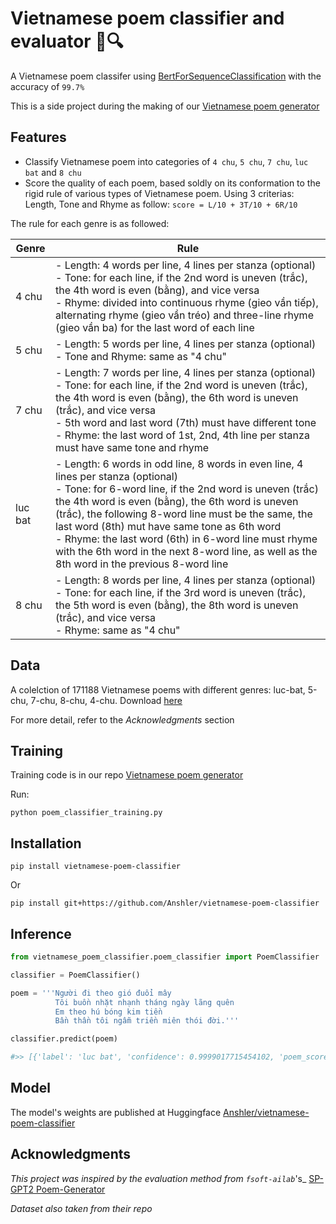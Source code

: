 # Vietnamese poem classifier and evaluator 📜🔍

A Vietnamese poem classifer using [BertForSequenceClassification](https://huggingface.co/trituenhantaoio/bert-base-vietnamese-uncased) with the accuracy of ```99.7%```

This is a side project during the making of our [Vietnamese poem generator](https://github.com/Anshler/poem_generator)

## Features

* Classify Vietnamese poem into categories of ```4 chu```, ```5 chu```, ```7 chu```, ```luc bat``` and ```8 chu```
* Score the quality of each poem, based soldly on its conformation to the rigid rule of various types of Vietnamese poem. Using 3 criterias: Length, Tone and Rhyme as follow: ```score = L/10 + 3T/10 + 6R/10```

The rule for each genre is as followed:

| Genre | Rule |
|------------------|------------------|
| 4 chu    | - Length: 4 words per line, 4 lines per stanza (optional) <br>- Tone: for each line, if the 2nd word is uneven (trắc), the 4th word is even (bằng), and vice versa <br>- Rhyme: divided into continuous rhyme (gieo vần tiếp), alternating rhyme (gieo vần tréo) and three-line rhyme (gieo vần ba) for the last word of each line|
| 5 chu    | - Length: 5 words per line, 4 lines per stanza (optional)  <br>- Tone and Rhyme: same as "4 chu" |
| 7 chu    | - Length: 7 words per line, 4 lines per stanza (optional) <br>- Tone: for each line, if the 2nd word is uneven (trắc), the 4th word is even (bằng), the 6th word is uneven (trắc), and vice versa <br>- 5th word and last word (7th) must have different tone <br>- Rhyme: the last word of 1st, 2nd, 4th line per stanza must have same tone and rhyme |
| luc bat    | - Length: 6 words in odd line, 8 words in even line, 4 lines per stanza (optional) <br>- Tone: for 6-word line, if the 2nd word is uneven (trắc) the 4th word is even (bằng), the 6th word is uneven (trắc), the following 8-word line must be the same, the last word (8th) mut have same tone as 6th word <br>- Rhyme: the last word (6th) in 6-word line must rhyme with the 6th word in the next 8-word line, as well as the 8th word in the previous 8-word line |
| 8 chu    | - Length: 8 words per line, 4 lines per stanza (optional) <br>- Tone: for each line, if the 3rd word is uneven (trắc), the 5th word is even (bằng), the 8th word is uneven (trắc), and vice versa <br>- Rhyme: same as "4 chu" |




## Data

A colelction of 171188 Vietnamese poems with different genres: luc-bat, 5-chu, 7-chu, 8-chu, 4-chu. Download [here](https://github.com/fsoft-ailab/Poem-Generator/raw/master/dataset/poems_dataset.zip)

For more detail, refer to the _Acknowledgments_ section

## Training

Training code is in our repo [Vietnamese poem generator](https://github.com/Anshler/poem_generator)

Run:
```
python poem_classifier_training.py
```

## Installation

```
pip install vietnamese-poem-classifier
```
Or

```
pip install git+https://github.com/Anshler/vietnamese-poem-classifier
```

## Inference

```python
from vietnamese_poem_classifier.poem_classifier import PoemClassifier

classifier = PoemClassifier()

poem = '''Người đi theo gió đuổi mây
          Tôi buồn nhặt nhạnh tháng ngày lãng quên
          Em theo hú bóng kim tiền
          Bần thần tôi ngẫm triền miên thói đời.'''

classifier.predict(poem)

#>> [{'label': 'luc bat', 'confidence': 0.9999017715454102, 'poem_score': 0.75}]
```

## Model

The model's weights are published at Huggingface [Anshler/vietnamese-poem-classifier](https://huggingface.co/Anshler/vietnamese-poem-classifier) 

## Acknowledgments

_This project was inspired by the evaluation method from ```fsoft-ailab```_'s_ [SP-GPT2 Poem-Generator](https://github.com/fsoft-ailab/Poem-Generator)

_Dataset also taken from their repo_
